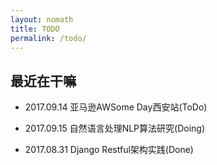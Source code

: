```yaml
---
layout: nomath
title: TODO
permalink: /todo/
---
```



## 最近在干嘛 #

- 2017.09.14 亚马逊AWSome Day西安站(ToDo)

- 2017.09.15 自然语言处理NLP算法研究(Doing)

- 2017.08.31 Django Restful架构实践(Done)
